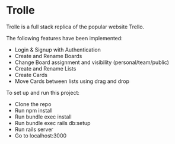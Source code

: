 # Trolle

Trolle is a full stack replica of the popular website Trello.

The following features have been implemented:

- Login & Signup with Authentication
- Create and Rename Boards
- Change Board assignment and visibility (personal/team/public) 
- Create and Rename Lists
- Create Cards
- Move Cards between lists using drag and drop

To set up and run this project:

- Clone the repo
- Run npm install
- Run bundle exec install
- Run bundle exec rails db:setup
- Run rails server
- Go to localhost:3000

